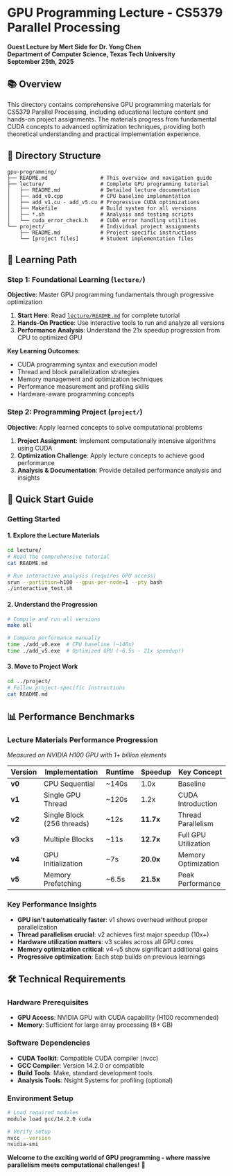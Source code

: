 # GPU Programming Lecture - CS5379 Parallel Processing

**Guest Lecture by Mert Side for Dr. Yong Chen**  
**Department of Computer Science, Texas Tech University**  
**September 25th, 2025**

## 📚 Overview

This directory contains comprehensive GPU programming materials for CS5379 Parallel Processing, including educational lecture content and hands-on project assignments. The materials progress from fundamental CUDA concepts to advanced optimization techniques, providing both theoretical understanding and practical implementation experience.

## 📁 Directory Structure

```
gpu-programming/
├── README.md                 # This overview and navigation guide
├── lecture/                  # Complete GPU programming tutorial
│   ├── README.md             # Detailed lecture documentation
│   ├── add_v0.cpp            # CPU baseline implementation
│   ├── add_v1.cu - add_v5.cu # Progressive CUDA optimizations
│   ├── Makefile              # Build system for all versions
│   ├── *.sh                  # Analysis and testing scripts
│   └── cuda_error_check.h    # CUDA error handling utilities
└── project/                  # Individual project assignments
    ├── README.md             # Project-specific instructions
    └── [project files]       # Student implementation files
```

## 🎯 Learning Path

### **Step 1: Foundational Learning (`lecture/`)**
**Objective**: Master GPU programming fundamentals through progressive optimization

1. **Start Here**: Read [`lecture/README.md`](lecture/README.md) for complete tutorial
2. **Hands-On Practice**: Use interactive tools to run and analyze all versions
3. **Performance Analysis**: Understand the 21x speedup progression from CPU to optimized GPU

**Key Learning Outcomes**:
- CUDA programming syntax and execution model
- Thread and block parallelization strategies  
- Memory management and optimization techniques
- Performance measurement and profiling skills
- Hardware-aware programming concepts

### **Step 2: Programming Project (`project/`)**
**Objective**: Apply learned concepts to solve computational problems

1. **Project Assignment**: Implement computationally intensive algorithms using CUDA
2. **Optimization Challenge**: Apply lecture concepts to achieve good performance
3. **Analysis & Documentation**: Provide detailed performance analysis and insights

## 🚀 Quick Start Guide

### **Getting Started**

#### **1. Explore the Lecture Materials**
```bash
cd lecture/
# Read the comprehensive tutorial
cat README.md

# Run interactive analysis (requires GPU access)
srun --partition=h100 --gpus-per-node=1 --pty bash
./interactive_test.sh
```

#### **2. Understand the Progression**
```bash
# Compile and run all versions
make all

# Compare performance manually
time ./add_v0.exe  # CPU baseline (~140s)
time ./add_v5.exe  # Optimized GPU (~6.5s - 21x speedup!)
```

#### **3. Move to Project Work**
```bash
cd ../project/
# Follow project-specific instructions
cat README.md
```

## 📊 Performance Benchmarks

### **Lecture Materials Performance Progression**
*Measured on NVIDIA H100 GPU with 1+ billion elements*

| Version | Implementation | Runtime | Speedup | Key Concept |
|---------|----------------|---------|---------|-------------|
| **v0** | CPU Sequential | ~140s | 1.0x | Baseline |
| **v1** | Single GPU Thread | ~120s | 1.2x | CUDA Introduction |
| **v2** | Single Block (256 threads) | ~12s | **11.7x** | Thread Parallelism |
| **v3** | Multiple Blocks | ~11s | **12.7x** | Full GPU Utilization |
| **v4** | GPU Initialization | ~7s | **20.0x** | Memory Optimization |
| **v5** | Memory Prefetching | ~6.5s | **21.5x** | Peak Performance |

### **Key Performance Insights**
- **GPU isn't automatically faster**: v1 shows overhead without proper parallelization
- **Thread parallelism crucial**: v2 achieves first major speedup (10x+)
- **Hardware utilization matters**: v3 scales across all GPU cores
- **Memory optimization critical**: v4-v5 show significant additional gains
- **Progressive optimization**: Each step builds on previous learnings

## 🛠️ Technical Requirements

### **Hardware Prerequisites**
- **GPU Access**: NVIDIA GPU with CUDA capability (H100 recommended)
- **Memory**: Sufficient for large array processing (8+ GB)

### **Software Dependencies**
- **CUDA Toolkit**: Compatible CUDA compiler (nvcc)
- **GCC Compiler**: Version 14.2.0 or compatible
- **Build Tools**: Make, standard development tools
- **Analysis Tools**: Nsight Systems for profiling (optional)

### **Environment Setup**
```bash
# Load required modules
module load gcc/14.2.0 cuda

# Verify setup
nvcc --version
nvidia-smi
```

**Welcome to the exciting world of GPU programming - where massive parallelism meets computational challenges!** 🚀